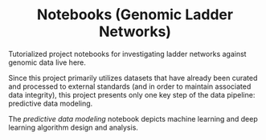 <h1 align="center">Notebooks (Genomic Ladder Networks)</h1>

Tutorialized project notebooks for investigating ladder networks against genomic data live here.

Since this project primarily utilizes datasets that have already been curated and processed to external standards (and in order to maintain associated data integrity), this project presents only one key step of the data pipeline: predictive data modeling.

The _predictive data modeling_ notebook depicts machine learning and deep learning algorithm design and analysis. 